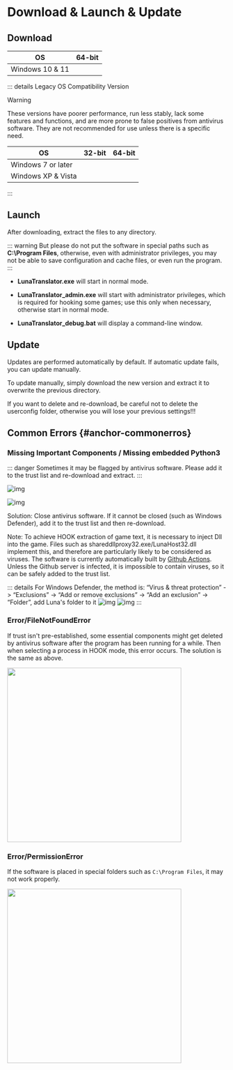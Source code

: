 # Download & Launch & Update

## Download

| OS | 64-bit |
| - | - |
| Windows 10 & 11 | <downloadbtn href="https://lunatranslator.org/Resource/DownloadLuna/x64_win10?doc=1"/> |

::: details Legacy OS Compatibility Version  

>[!WARNING]  
These versions have poorer performance, run less stably, lack some features and functions, and are more prone to false positives from antivirus software. They are not recommended for use unless there is a specific need.

| OS | 32-bit | 64-bit |
| - | - | - |
| Windows 7 or later | <downloadbtn href="https://lunatranslator.org/Resource/DownloadLuna/x86_win7?doc=1"/> | <downloadbtn href="https://lunatranslator.org/Resource/DownloadLuna/x64_win7?doc=1"/> |
| Windows XP & Vista | <downloadbtn href="https://lunatranslator.org/Resource/DownloadLuna/x86_winxp?doc=1"/> | |

:::

## Launch

After downloading, extract the files to any directory.

::: warning
But please do not put the software in special paths such as **C:\Program Files**, otherwise, even with administrator privileges, you may not be able to save configuration and cache files, or even run the program.
:::

- **LunaTranslator.exe** will start in normal mode.

- **LunaTranslator_admin.exe** will start with administrator privileges, which is required for hooking some games; use this only when necessary, otherwise start in normal mode.

- **LunaTranslator_debug.bat** will display a command-line window.

## Update

Updates are performed automatically by default. If automatic update fails, you can update manually.

To update manually, simply download the new version and extract it to overwrite the previous directory.

If you want to delete and re-download, be careful not to delete the userconfig folder, otherwise you will lose your previous settings!!!




## Common Errors {#anchor-commonerros}

### Missing Important Components / Missing embedded Python3

::: danger
Sometimes it may be flagged by antivirus software. Please add it to the trust list and re-download and extract.
:::

![img](https://image.lunatranslator.org/zh/cantstart/2.jpg) 

![img](https://image.lunatranslator.org/zh/missingpython.png) 

Solution: Close antivirus software. If it cannot be closed (such as Windows Defender), add it to the trust list and then re-download.

Note: To achieve HOOK extraction of game text, it is necessary to inject Dll into the game. Files such as shareddllproxy32.exe/LunaHost32.dll implement this, and therefore are particularly likely to be considered as viruses. The software is currently automatically built by [Github Actions](https://github.com/HIllya51/LunaTranslator/actions). Unless the Github server is infected, it is impossible to contain viruses, so it can be safely added to the trust list.

::: details For Windows Defender, the method is: “Virus & threat protection” -> “Exclusions” -> “Add or remove exclusions” -> “Add an exclusion” -> “Folder”, add Luna's folder to it
![img](https://image.lunatranslator.org/zh/cantstart/4.png) 
![img](https://image.lunatranslator.org/zh/cantstart/3.png) 
::: 

### Error/FileNotFoundError

If trust isn't pre-established, some essential components might get deleted by antivirus software after the program has been running for a while. Then when selecting a process in HOOK mode, this error occurs. The solution is the same as above.

<img src="https://image.lunatranslator.org/zh/notfound.png" width=400>

### Error/PermissionError

If the software is placed in special folders such as `C:\Program Files`, it may not work properly.

<img src="https://image.lunatranslator.org/zh/cantstart/6.png"  width=400>
